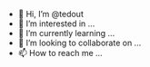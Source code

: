 - 👋 Hi, I’m @tedout
- 👀 I’m interested in ...
- 🌱 I’m currently learning ...
- 💞️ I’m looking to collaborate on ...
- 📫 How to reach me ...

<!---
tedout/tedout is a ✨ special ✨ repository because its `README.md` (this file) appears on your GitHub profile.
You can click the Preview link to take a look at your changes.
--->
